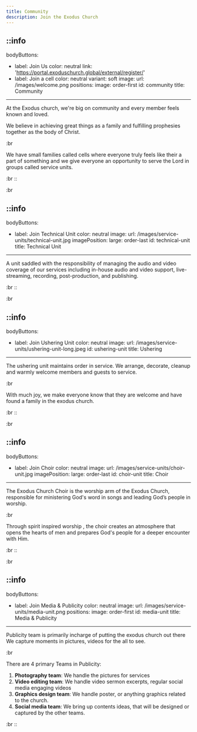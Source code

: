 ```yaml
---
title: Community
description: Join the Exodus Church
---
```


::info
---
bodyButtons:
  - label: Join Us
    color: neutral
    link: 'https://portal.exoduschurch.global/external/register/'
  - label: Join a cell
    color: neutral
    variant: soft
image:
  url: /images/welcome.png
positions:
  image: order-first
id: community
title: Community
---
At the Exodus church, we're big on community and every member feels known and loved.

We believe in achieving great things as a family and fulfilling prophesies together as the
body of Christ.

:br

 

We have small families called cells where everyone truly feels like their a part of something
and we give everyone an opportunity to serve the Lord in groups called service units.

:br
::

:br

::info
---
bodyButtons:
  - label: Join Technical Unit
    color: neutral
image:
  url: /images/service-units/technical-unit.jpg
imagePosition:
  large: order-last
id: technical-unit
title: Technical Unit
---
A unit saddled with the responsibility of managing the audio and video
coverage of our services including in-house audio and video support,
live-streaming, recording, post-production, and publishing.

:br
::

:br

::info
---
bodyButtons:
  - label: Join Ushering Unit
    color: neutral
image:
  url: /images/service-units/ushering-unit-long.jpeg
id: ushering-unit
title: Ushering
---
The ushering unit maintains order in service.
We arrange, decorate, cleanup and warmly welcome members and guests to service.

:br

 

With much joy, we make everyone know that they are welcome and have found a family in
the exodus church.

:br
::

:br

::info
---
bodyButtons:
  - label: Join Choir
    color: neutral
image:
  url: /images/service-units/choir-unit.jpg
imagePosition:
  large: order-last
id: choir-unit
title: Choir
---
The Exodus Church Choir is the worship arm of the Exodus Church,
responsible for ministering God's word in songs and leading God’s
people in worship.

:br

 

Through spirit inspired worship , the choir creates an atmosphere that
opens the hearts of men and prepares God's people for a deeper
encounter with Him.

:br
::

:br

::info
---
bodyButtons:
  - label: Join Media & Publicity
    color: neutral
image:
  url: /images/service-units/media-unit.png
positions:
  image: order-first
id: media-unit
title: Media & Publicity
---
Publicity team is primarily incharge of putting the exodus church out there
We capture moments in pictures, videos for the all to see.

:br

 

There are 4 primary Teams in Publicity:

1. **Photography team**: We handle the pictures for services
2. **Video editing team**: We handle video sermon excerpts, regular social media engaging videos
3. **Graphics design team**: We handle poster, or anything graphics related to the church.
4. **Social media team**: We bring up contents ideas, that will be designed or captured by the other teams.

:br
::
